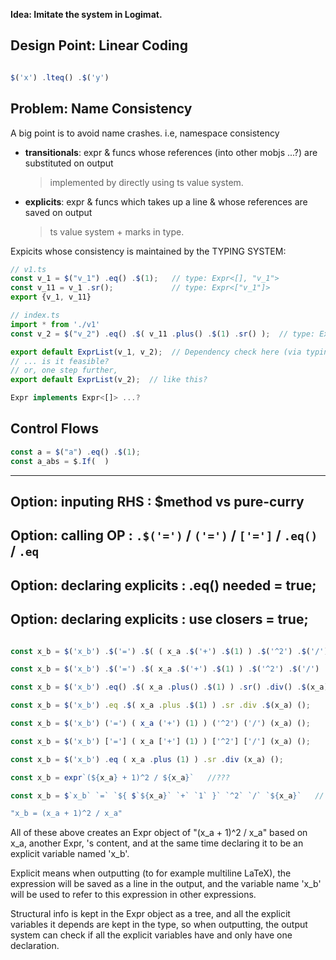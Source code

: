**Idea: Imitate the system in Logimat.**

## Design Point: Linear Coding

```ts

$('x') .lteq() .$('y')

```

## Problem: Name Consistency

A big point is to avoid name crashes. i.e, namespace consistency

- **transitionals**: expr & funcs whose references (into other mobjs ...?) are substituted on output
	> implemented by directly using ts value system.

- **explicits**: expr & funcs which takes up a line & whose references are saved on output
	> ts value system + marks in type.

Expicits whose consistency is maintained by the TYPING SYSTEM:
```ts
// v1.ts
const v_1 = $("v_1") .eq() .$(1);	// type: Expr<[], "v_1">
const v_11 = v_1 .sr();				// type: Expr<["v_1"]>
export {v_1, v_11}

// index.ts
import * from './v1'
const v_2 = $("v_2") .eq() .$( v_11 .plus() .$(1) .sr() );  // type: Expr<["v_1"], "v_2">

export default ExprList(v_1, v_2); 	// Dependency check here (via typing system)
// ... is it feasible?
// or, one step further,
export default ExprList(v_2);  // like this?
```

```ts
Expr implements Expr<[]> ...?
```

## Control Flows

```ts
const a = $("a") .eq() .$(1);
const a_abs = $.If(  )

```

---

## Option: inputing RHS : $method vs pure-curry

## Option: calling OP : `.$('=')` / `('=')` / `['=']` / `.eq()` / `.eq`

## Option: declaring explicits : .eq() needed 	= true;

## Option: declaring explicits : use closers	= true;

```ts

const x_b = $('x_b') .$('=') .$( ( x_a .$('+') .$(1) ) .$('^2') .$('/') .$(x_a) );	// .$('op');	$method; no closers;

const x_b = $('x_b') .$('=') .$( x_a .$('+') .$(1) ) .$('^2') .$('/') .$(x_a) ();	// .$('op');	$method; 

const x_b = $('x_b') .eq() .$( x_a .plus() .$(1) ) .sr() .div() .$(x_a) ();			// .op();		$method;

const x_b = $('x_b') .eq .$( x_a .plus .$(1) ) .sr .div .$(x_a) ();					// .op;			$method;

const x_b = $('x_b') ('=') ( x_a ('+') (1) ) ('^2') ('/') (x_a) ();					// ('op');		curry;

const x_b = $('x_b') ['='] ( x_a ['+'] (1) ) ['^2'] ['/'] (x_a) ();					// ['op'];		curry;

const x_b = $('x_b') .eq ( x_a .plus (1) ) .sr .div (x_a) ();						// .op;			curry;

const x_b = expr`(${x_a} + 1)^2 / ${x_a}`	//???

const x_b = $`x_b` `=` `${ $`${x_a}` `+` `1` }` `^2` `/` `${x_a}`	// ????????????????????

"x_b = (x_a + 1)^2 / x_a"

```
All of these above creates an Expr object of "(x_a + 1)^2 / x_a" based on x_a, another Expr, 's content, 
	and at the same time declaring it to be an explicit variable named 'x_b'.

Explicit means when outputting (to for example multiline LaTeX), the expression will be saved as a line in the output, 
	and the variable name 'x_b' will be used to refer to this expression in other expressions.

Structural info is kept in the Expr object as a tree, 
	and all the explicit variables it depends are kept in the type,
	so when outputting, the output system can check if all the explicit variables have and only have one declaration.
